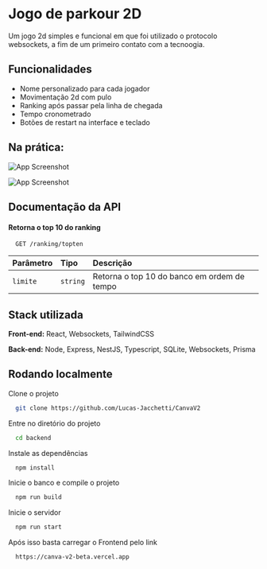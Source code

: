
# Jogo de parkour 2D

Um jogo 2d simples e funcional em que foi utilizado o protocolo websockets, a fim de um primeiro contato com a tecnoogia.


## Funcionalidades

- Nome personalizado para cada jogador
- Movimentação 2d com pulo
- Ranking após passar pela linha de chegada
- Tempo cronometrado
- Botões de restart na interface e teclado


## Na prática:

![App Screenshot](https://i.postimg.cc/Hs1YRBFn/imagem-2025-07-29-102501504.png)

![App Screenshot](https://i.postimg.cc/DypCmMFy/imagem-2025-07-29-102917238.png)


## Documentação da API

#### Retorna o top 10 do ranking

```http
  GET /ranking/topten
```

| Parâmetro   | Tipo       | Descrição                           |
| :---------- | :--------- | :---------------------------------- |
| `limite` | `string` | Retorna o top 10 do banco em ordem de tempo |





## Stack utilizada

**Front-end:** React, Websockets, TailwindCSS

**Back-end:** Node, Express, NestJS, Typescript, SQLite, Websockets, Prisma


## Rodando localmente

Clone o projeto

```bash
  git clone https://github.com/Lucas-Jacchetti/CanvaV2
```

Entre no diretório do projeto

```bash
  cd backend
```

Instale as dependências

```bash
  npm install
```

Inicie o banco e compile o projeto

```bash
  npm run build
```

Inicie o servidor

```bash
  npm run start
```
Após isso basta carregar o Frontend pelo link

```bash
  https://canva-v2-beta.vercel.app
```
